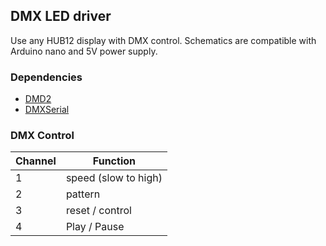 ## DMX LED driver

Use any HUB12 display with DMX control. Schematics are compatible with Arduino nano and 5V power supply.

### Dependencies

- [DMD2](https://github.com/freetronics/DMD2)
- [DMXSerial](https://github.com/mathertel/DmxSerial)

### DMX Control

| Channel | Function |
| ------- | -------- |
| 1 | speed (slow to high) |
| 2 | pattern |
| 3 | reset / control |
| 4 | Play / Pause |